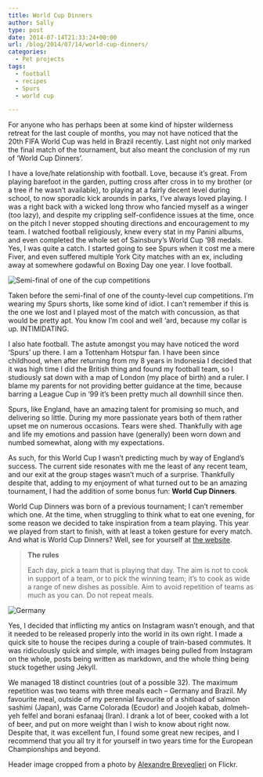 ```yaml
---
title: World Cup Dinners
author: Sally
type: post
date: 2014-07-14T21:33:24+00:00
url: /blog/2014/07/14/world-cup-dinners/
categories:
  - Pet projects
tags:
  - football
  - recipes
  - Spurs
  - world cup

---
```

For anyone who has perhaps been at some kind of hipster wilderness retreat for the last couple of months, you may not have noticed that the 20th FIFA World Cup was held in Brazil recently. Last night not only marked the final match of the tournament, but also meant the conclusion of my run of &#8216;World Cup Dinners’.

I have a love/hate relationship with football. Love, because it’s great. From playing barefoot in the garden, putting cross after cross in to my brother (or a tree if he wasn’t available), to playing at a fairly decent level during school, to now sporadic kick arounds in parks, I’ve always loved playing. I was a right back with a wicked long throw who fancied myself as a winger (too lazy), and despite my crippling self-confidence issues at the time, once on the pitch I never stopped shouting directions and encouragement to my team. I watched football religiously, knew every stat in my Panini albums, and even completed the whole set of Sainsbury’s World Cup ’98 medals. Yes, I was quite a catch. I started going to see Spurs when it cost me a mere Fiver, and even suffered multiple York City matches with an ex, including away at somewhere godawful on Boxing Day one year. I love football.

![Semi-final of one of the cup competitions][1]

<p class="caption">
  Taken before the semi-final of one of the county-level cup competitions. I&#8217;m wearing my Spurs shorts, like some kind of idiot. I can&#8217;t remember if this is the one we lost and I played most of the match with concussion, as that would be pretty apt. You know I&#8217;m cool and well &#8216;ard, because my collar is up. INTIMIDATING.
</p>

I also hate football. The astute amongst you may have noticed the word ‘Spurs’ up there. I am a Tottenham Hotspur fan. I have been since childhood, when after returning from my 8 years in Indonesia I decided that it was high time I did the British thing and found my football team, so I studiously sat down with a map of London (my place of birth) and a ruler. I blame my parents for not providing better guidance at the time, because barring a League Cup in ‘99 it’s been pretty much all downhill since then.

Spurs, like England, have an amazing talent for promising so much, and delivering so little. During my more passionate years both of them rather upset me on numerous occasions. Tears were shed. Thankfully with age and life my emotions and passion have (generally) been worn down and numbed somewhat, along with my expectations.

As such, for this World Cup I wasn’t predicting much by way of England’s success. The current side resonates with me the least of any recent team, and our exit at the group stages wasn’t much of a surprise. Thankfully despite that, adding to my enjoyment of what turned out to be an amazing tournament, I had the addition of some bonus fun: **World Cup Dinners**.

World Cup Dinners was born of a previous tournament; I can’t remember which one. At the time, when struggling to think what to eat one evening, for some reason we decided to take inspiration from a team playing. This year we played from start to finish, with at least a token gesture for every match. And what is World Cup Dinners? Well, see for yourself at <a href="http://recordssoundthesame.com/labs/world-cup-dinners/" title="World Cup Dinners website" target="_blank">the website</a>.

> **The rules**
> 
> Each day, pick a team that is playing that day. The aim is not to cook in support of a team, or to pick the winning team; it&#8217;s to cook as wide a range of new dishes as possible. Aim to avoid repetition of teams as much as you can. Do not repeat meals. 

![Germany][2]

Yes, I decided that inflicting my antics on Instagram wasn’t enough, and that it needed to be released properly into the world in its own right. I made a quick site to house the recipes during a couple of train-based commutes. It was ridiculously quick and simple, with images being pulled from Instagram on the whole, posts being written as markdown, and the whole thing being stuck together using Jekyll.

We managed 18 distinct countries (out of a possible 32). The maximum repetition was two teams with three meals each &#8211; Germany and Brazil. My favourite meal, outside of my perennial favourite of a shitload of salmon sashimi (Japan), was Carne Colorada (Ecudor) and Joojeh kabab, dolmeh-yeh felfel and borani esfanaaj (Iran). I drank a lot of beer, cooked with a lot of beer, and put on more weight than I wish to know about right now. Despite that, it was excellent fun, I found some great new recipes, and I recommend that you all try it for yourself in two years time for the European Championships and beyond.

Header image cropped from a photo by <a href="https://www.flickr.com/photos/breveglieri/14521118815/in/photostream/" target="_blank">Alexandre Breveglieri</a> on Flickr.

 [1]: http://recordssoundthesame.com/wp-content/uploads/2014/07/footballSemi.jpg
 [2]: http://recordssoundthesame.com/wp-content/uploads/2014/07/wcd.jpg